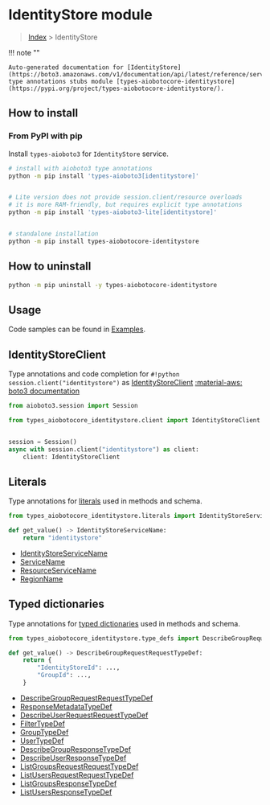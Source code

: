# IdentityStore module

> [Index](../README.md) > IdentityStore


!!! note ""

    Auto-generated documentation for [IdentityStore](https://boto3.amazonaws.com/v1/documentation/api/latest/reference/services/identitystore.html#IdentityStore)
    type annotations stubs module [types-aiobotocore-identitystore](https://pypi.org/project/types-aiobotocore-identitystore/).

## How to install



### From PyPI with pip

Install `types-aioboto3` for `IdentityStore` service.

```bash
# install with aioboto3 type annotations
python -m pip install 'types-aioboto3[identitystore]'


# Lite version does not provide session.client/resource overloads
# it is more RAM-friendly, but requires explicit type annotations
python -m pip install 'types-aioboto3-lite[identitystore]'


# standalone installation
python -m pip install types-aiobotocore-identitystore
```



## How to uninstall

```bash
python -m pip uninstall -y types-aiobotocore-identitystore
```

## Usage

Code samples can be found in [Examples](./usage.md).

## IdentityStoreClient

Type annotations and code completion for  `#!python session.client("identitystore")` as [IdentityStoreClient](./client.md)
[:material-aws: boto3 documentation](https://boto3.amazonaws.com/v1/documentation/api/latest/reference/services/identitystore.html#IdentityStore.Client)

```python title="Usage example"
from aioboto3.session import Session

from types_aiobotocore_identitystore.client import IdentityStoreClient


session = Session()
async with session.client("identitystore") as client:
    client: IdentityStoreClient
```








## Literals

Type annotations for [literals](./literals.md) used in methods and schema.

```python title="Usage example"
from types_aiobotocore_identitystore.literals import IdentityStoreServiceName

def get_value() -> IdentityStoreServiceName:
    return "identitystore"
```

- [IdentityStoreServiceName](./literals.md#identitystoreservicename)
- [ServiceName](./literals.md#servicename)
- [ResourceServiceName](./literals.md#resourceservicename)
- [RegionName](./literals.md#regionname)




## Typed dictionaries

Type annotations for [typed dictionaries](./type_defs.md) used in methods and schema.

```python title="Usage example"
from types_aiobotocore_identitystore.type_defs import DescribeGroupRequestRequestTypeDef

def get_value() -> DescribeGroupRequestRequestTypeDef:
    return {
        "IdentityStoreId": ...,
        "GroupId": ...,
    }
```

- [DescribeGroupRequestRequestTypeDef](./type_defs.md#describegrouprequestrequesttypedef)
- [ResponseMetadataTypeDef](./type_defs.md#responsemetadatatypedef)
- [DescribeUserRequestRequestTypeDef](./type_defs.md#describeuserrequestrequesttypedef)
- [FilterTypeDef](./type_defs.md#filtertypedef)
- [GroupTypeDef](./type_defs.md#grouptypedef)
- [UserTypeDef](./type_defs.md#usertypedef)
- [DescribeGroupResponseTypeDef](./type_defs.md#describegroupresponsetypedef)
- [DescribeUserResponseTypeDef](./type_defs.md#describeuserresponsetypedef)
- [ListGroupsRequestRequestTypeDef](./type_defs.md#listgroupsrequestrequesttypedef)
- [ListUsersRequestRequestTypeDef](./type_defs.md#listusersrequestrequesttypedef)
- [ListGroupsResponseTypeDef](./type_defs.md#listgroupsresponsetypedef)
- [ListUsersResponseTypeDef](./type_defs.md#listusersresponsetypedef)

